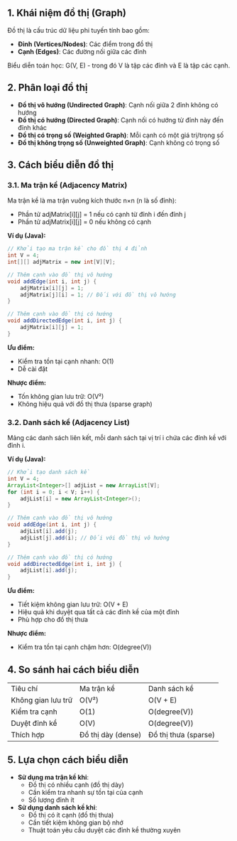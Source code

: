 ## 1. Khái niệm đồ thị (Graph)

Đồ thị là cấu trúc dữ liệu phi tuyến tính bao gồm:

- **Đỉnh (Vertices/Nodes)**: Các điểm trong đồ thị
- **Cạnh (Edges)**: Các đường nối giữa các đỉnh

Biểu diễn toán học: G(V, E) - trong đó V là tập các đỉnh và E là tập các cạnh.

## 2. Phân loại đồ thị

- **Đồ thị vô hướng (Undirected Graph)**: Cạnh nối giữa 2 đỉnh không có hướng
- **Đồ thị có hướng (Directed Graph)**: Cạnh nối có hướng từ đỉnh này đến đỉnh khác
- **Đồ thị có trọng số (Weighted Graph)**: Mỗi cạnh có một giá trị/trọng số
- **Đồ thị không trọng số (Unweighted Graph)**: Cạnh không có trọng số

## 3. Cách biểu diễn đồ thị

### 3.1. Ma trận kề (Adjacency Matrix)

Ma trận kề là ma trận vuông kích thước n×n (n là số đỉnh):

- Phần tử adjMatrix[i][j] = 1 nếu có cạnh từ đỉnh i đến đỉnh j
- Phần tử adjMatrix[i][j] = 0 nếu không có cạnh

**Ví dụ (Java):**

```Java
// Khởi tạo ma trận kề cho đồ thị 4 đỉnh
int V = 4;
int[][] adjMatrix = new int[V][V];

// Thêm cạnh vào đồ thị vô hướng
void addEdge(int i, int j) {
    adjMatrix[i][j] = 1;
    adjMatrix[j][i] = 1; // Đối với đồ thị vô hướng
}

// Thêm cạnh vào đồ thị có hướng
void addDirectedEdge(int i, int j) {
    adjMatrix[i][j] = 1;
}
```

**Ưu điểm:**

- Kiểm tra tồn tại cạnh nhanh: O(1)
- Dễ cài đặt

**Nhược điểm:**

- Tốn không gian lưu trữ: O(V²)
- Không hiệu quả với đồ thị thưa (sparse graph)

### 3.2. Danh sách kề (Adjacency List)

Mảng các danh sách liên kết, mỗi danh sách tại vị trí i chứa các đỉnh kề với đỉnh i.

**Ví dụ (Java):**

```Java
// Khởi tạo danh sách kề
int V = 4;
ArrayList<Integer>[] adjList = new ArrayList[V];
for (int i = 0; i < V; i++) {
    adjList[i] = new ArrayList<Integer>();
}

// Thêm cạnh vào đồ thị vô hướng
void addEdge(int i, int j) {
    adjList[i].add(j);
    adjList[j].add(i); // Đối với đồ thị vô hướng
}

// Thêm cạnh vào đồ thị có hướng
void addDirectedEdge(int i, int j) {
    adjList[i].add(j);
}
```

**Ưu điểm:**

- Tiết kiệm không gian lưu trữ: O(V + E)
- Hiệu quả khi duyệt qua tất cả các đỉnh kề của một đỉnh
- Phù hợp cho đồ thị thưa

**Nhược điểm:**

- Kiểm tra tồn tại cạnh chậm hơn: O(degree(V))

## 4. So sánh hai cách biểu diễn

|   |   |   |
|---|---|---|
|Tiêu chí|Ma trận kề|Danh sách kề|
|Không gian lưu trữ|O(V²)|O(V + E)|
|Kiểm tra cạnh|O(1)|O(degree(V))|
|Duyệt đỉnh kề|O(V)|O(degree(V))|
|Thích hợp|Đồ thị dày (dense)|Đồ thị thưa (sparse)|

## 5. Lựa chọn cách biểu diễn

- **Sử dụng ma trận kề khi**:
    - Đồ thị có nhiều cạnh (đồ thị dày)
    - Cần kiểm tra nhanh sự tồn tại của cạnh
    - Số lượng đỉnh ít
- **Sử dụng danh sách kề khi**:
    - Đồ thị có ít cạnh (đồ thị thưa)
    - Cần tiết kiệm không gian bộ nhớ
    - Thuật toán yêu cầu duyệt các đỉnh kề thường xuyên